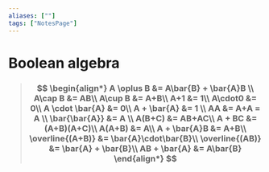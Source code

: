 ```yaml
---
aliases: [""]
tags: ["NotesPage"]
---
```


# Boolean algebra

> ### $$ \begin{align*} A \oplus B &= A\bar{B} + \bar{A}B \\ A\cap B &= AB\\ A\cup B &= A+B\\ A+1 &= 1\\ A\cdot0 &= 0\\  A \cdot \bar{A} &= 0\\  A + \bar{A} &= 1 \\  AA &= A+A = A \\  \bar{\bar{A}} &= A \\ A(B+C) &= AB+AC\\  A + BC &= (A+B)(A+C)\\  A(A+B) &= A\\ A + \bar{A}B &= A+B\\  \overline{(A+B)} &= \bar{A}\cdot\bar{B}\\  \overline{(AB)} &= \bar{A} + \bar{B}\\ AB + \bar{A} &= A\bar{B} \end{align*} $$ 

